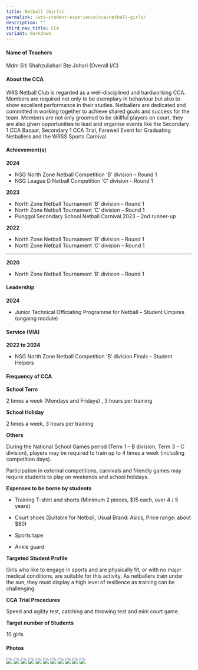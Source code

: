 ```yaml
---
title: Netball (Girls)
permalink: /wrs-student-experience/cca/netball-girls/
description: ""
third_nav_title: CCA
variant: markdown
---
```

#### **Name of Teachers**

Mdm Siti Shahzuliahari Bte Johari  (Overall I/C)

#### **About the CCA**

WRS Netball Club is regarded as a well-disciplined and hardworking CCA. Members are required not only to be exemplary in behaviour but also to show excellent performance in their studies. Netballers are dedicated and committed in working together to achieve shared goals and success for the team. Members are not only groomed to be skillful players on court, they are also given opportunities to lead and organise events like the Secondary 1 CCA Bazaar, Secondary 1 CCA Trial, Farewell Event for Graduating Netballers and the WRSS Sports Carnival. 



#### **Achievement(s)**

**2024**

* NSG North Zone Netball Competition ‘B’ division – Round 1
* NSG League D Netball Competition ‘C’ division – Round 1


**2023**

* North Zone Netball Tournament ‘B’ division – Round 1
* North Zone Netball Tournament ‘C’ division – Round 1
* Punggol Secondary School Netball Carnival 2023 – 2nd runner-up


**2022**

* North Zone Netball Tournament ‘B’ division – Round 1
* North Zone Netball Tournament ‘C’ division – Round 1

****

**2020**

* North Zone Netball Tournament ‘B’ division – Round 1

#### **Leadership**

**2024**

* Junior Technical Officiating Programme for Netball – Student Umpires (ongoing module)

#### **Service (VIA)**

**2022 to 2024**

* NSG North Zone Netball Competition ‘B’ division Finals – Student Helpers


#### Frequency of CCA

**School Term**

2 times a week (Mondays and Fridays) , 3 hours per training 

**School Holiday**

2 times a week, 3 hours per training

**Others**

During the National School Games period (Term 1 – B division, Term 3 – C division), players may be required to train up to 4 times a week (including competition days).

Participation in external competitions, carnivals and friendly games may require students to play on weekends and school holidays.


**Expenses to be borne by students**

* Training T-shirt and shorts 
(Minimum 2 pieces, $15 each, over 4 / 5 years)

* Court shoes 
(Suitable for Netball, Usual Brand: Asics, Price range: about $80) 
* Sports tape
* Ankle guard

**Targeted Student Profile**

Girls who like to engage in sports and are physically fit, or with no major medical conditions, are suitable for this activity. As netballers train under the sun, they must display a high level of resilience as training can be challenging.

 **CCA Trial Procedures**

Speed and agility test, catching and throwing test and mini court game.

 **Target number of Students**
 
10 girls

#### Photos
![](/images/CCA/net1.jpg)
![](/images/CCA/net2.jpg)
![](/images/CCA/net3.jpg)
![](/images/CCA/net4.jpg)
![](/images/CCA/net5.jpg)
![](/images/CCA/net6.jpg)
![](/images/CCA/net7.jpg)
![](/images/CCA/net8.jpg)
![](/images/CCA/net9.jpg)
![](/images/CCA/net10.jpg)
![](/images/CCA/net11.jpg)